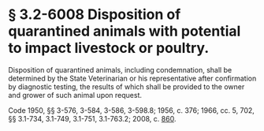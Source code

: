 # § 3.2-6008 Disposition of quarantined animals with potential to impact livestock or poultry.

<p>Disposition of quarantined animals, including condemnation, shall be determined by the State Veterinarian or his representative after confirmation by diagnostic testing, the results of which shall be provided to the owner and grower of such animal upon request.</p><p>Code 1950, §§ 3-576, 3-584, 3-586, 3-598.8; 1956, c. 376; 1966, cc. 5, 702, §§ 3.1-734, 3.1-749, 3.1-751, 3.1-763.2; 2008, c. <a href='http://lis.virginia.gov/cgi-bin/legp604.exe?081+ful+CHAP0860'>860</a>.</p>